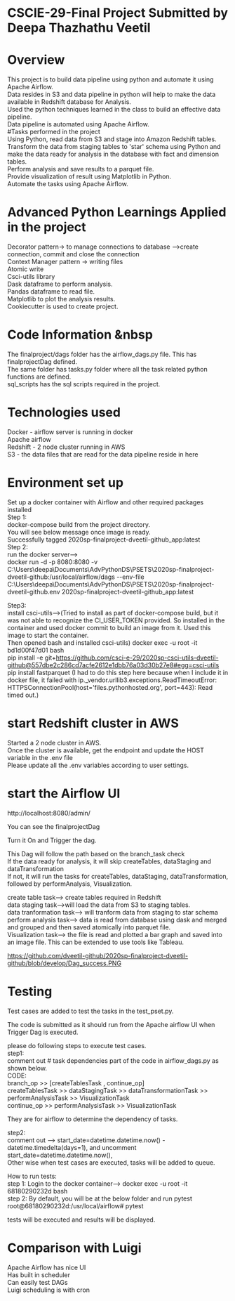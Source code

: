 # CSCIE-29-Final Project Submitted by Deepa Thazhathu Veetil
# Overview
This project is to build data pipeline using python and automate it using Apache Airflow.   
Data resides in S3 and data pipeline in python will help to make the data available in Redshift database for Analysis.   
Used the python techniques learned in the class to build an effective data pipeline.  
Data pipeline is automated using Apache Airflow.  
#Tasks performed in the project  
Using Python, read data from S3 and stage into Amazon Redshift tables.  
Transform the data from staging tables to 'star' schema using Python and make the data ready for analysis in the database with fact and dimension tables.  
Perform analysis and save results to a parquet file.  
Provide visualization of result using Matplotlib in Python.   
Automate the tasks using Apache Airflow.
# Advanced Python Learnings Applied in the project
Decorator pattern→ to manage connections to database -->create connection, commit and close the connection   
Context Manager pattern → writing files  
Atomic write  
Csci-utils library  
Dask dataframe to perform analysis.  
Pandas dataframe to read file.  
Matplotlib to plot the analysis results.  
Cookiecutter is used to create project.  
# Code Information &nbsp 
The finalproject/dags folder has the airflow_dags.py file. This has finalprojectDag defined.   
The same folder has tasks.py folder where all the task related python functions are defined.  
sql_scripts has the sql scripts required in the project.  
# Technologies used 
Docker - airflow server is running in docker  
Apache airflow  
Redshift - 2 node cluster running in AWS  
S3 - the data files that are read for the data pipeline reside in here  
# Environment set up
Set up a docker container with Airflow and other required packages installed  
Step 1:  
docker-compose build from the project directory.    
You will see below message once image is ready.    
Successfully tagged 2020sp-finalproject-dveetil-github_app:latest  
Step 2:  
run the docker server-->  
docker run -d -p 8080:8080 -v C:\Users\deepa\Documents\AdvPythonDS\PSETS\2020sp-finalproject-dveetil-github:/usr/local/airflow/dags --env-file C:\Users\deepa\Documents\AdvPythonDS\PSETS\2020sp-finalproject-dveetil-github\.env 2020sp-finalproject-dveetil-github_app:latest  

Step3:  
install csci-utils-->(Tried to install as part of docker-compose build, but it was not able to recognize the CI_USER_TOKEN provided. So installed in the container and used docker commit to build an image from it. Used this image to start the container.  
Then opened bash and installed csci-utils) 
docker exec -u root -it bd1d00f47d01 bash  
pip install -e git+https://github.com/csci-e-29/2020sp-csci-utils-dveetil-github@557dbe2c286cd7acfe2612e1dbb76a03d30b27e8#egg=csci-utils  
pip install fastparquet (I had to do this step here because when I include it in docker file, it failed with ip._vendor.urllib3.exceptions.ReadTimeoutError: HTTPSConnectionPool(host='files.pythonhosted.org', port=443): Read timed out.)  

# start Redshift cluster in AWS
Started a 2 node cluster in AWS.    
Once the cluster is available, get the endpoint and update the HOST variable in the .env file  
Please update all the .env variables according to user settings.  

# start the Airflow UI
http://localhost:8080/admin/  

You can see the finalprojectDag  

Turn it On and Trigger the dag.  

This Dag will follow the path based on the branch_task check  
If the data ready for analysis, it will skip createTables, dataStaging and dataTransformation  
If not, it will run the tasks for createTables, dataStaging, dataTransformation, followed by performAnalysis, Visualization.  

create table task--> create tables required in Redshift  
data staging task-->will load the data from S3 to staging tables.  
data tranformation task--> will tranform data from staging to star schema  
perform analysis task--> data is read from database using dask and merged and grouped and then saved atomically into parquet file.  
Visualization task-->  the file is read and plotted a bar graph and saved into an image file. This can be extended to use tools like Tableau.  

https://github.com/dveetil-github/2020sp-finalproject-dveetil-github/blob/develop/Dag_success.PNG  

# Testing
Test cases are added to test the tasks in the test_pset.py.    

The code is submitted as it should run from the Apache airflow UI when Trigger Dag is executed.    

please do following steps to execute test cases.  
step1:  
comment out # task dependencies part of the code in airflow_dags.py as shown below.   
CODE:  
branch_op >> [createTablesTask , continue_op]  
createTablesTask >> dataStagingTask  >> dataTransformationTask >> performAnalysisTask >> VisualizationTask   
continue_op >> performAnalysisTask >> VisualizationTask   

They are for airflow to determine the dependency of tasks.  

step2:  
comment out --> start_date=datetime.datetime.now() - datetime.timedelta(days=1), and uncomment start_date=datetime.datetime.now(),  
Other wise when test cases are executed, tasks will be added to queue.   

How to run tests:  
step 1: Login to the docker container--> docker exec -u root -it 68180290232d   bash  
step 2: By default, you will be at the below folder and run pytest
root@68180290232d:/usr/local/airflow# pytest

tests will be executed and results will be displayed.

# Comparison with Luigi
Apache Airflow has nice UI  
Has built in scheduler  
Can easily test DAGs  
Luigi scheduling is with cron  


